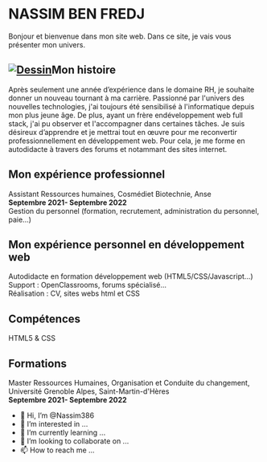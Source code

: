 
<!DOCTYPE HTML>
<html>
<head>
	<meta charset="utf-8" />
	<link rel="stylesheet" href="CSS.css" />
	<title>Nassim Ben Fredj CV</title>
	<body>
		<h1>NASSIM BEN FREDJ</h1>
		<p>Bonjour et bienvenue dans mon site web. Dans ce site, je vais vous présenter mon univers.</p>
		<h2><a href="images/histoire.jpg"><img src="images/histoire_mini.jpg" alt="Dessin" class="histoire" /></a>Mon histoire</h2>
		<p class="paragraphehistoire">Après seulement une année d’expérience dans le domaine RH, je souhaite donner un nouveau tournant à ma carrière. Passionné par l'univers des nouvelles technologies, j'ai toujours été sensibilisé à l'informatique depuis mon plus jeune âge. De plus, ayant un frère endéveloppement web full stack, j'ai pu observer et l'accompagner dans certaines tâches. Je suis désireux d’apprendre et je mettrai tout en œuvre pour me reconvertir professionnellement en développement web. Pour cela, je me forme en autodidacte à travers des forums et notammant des sites internet.</p>
		<h2 class="pro">Mon expérience professionnel</h2>
		<p class="rh">Assistant Ressources humaines, Cosmédiet Biotechnie, Anse<br><strong>Septembre 2021- Septembre 2022</strong><br>
		Gestion du personnel (formation, recrutement, administration du personnel, paie...)</p>
		<h2>Mon expérience personnel en développement web</h2>
		<p class="dev">Autodidacte en formation développement web (HTML5/CSS/Javascript...)<br>
			Support : OpenClassrooms, forums spécialisé...<br>
			Réalisation : CV, sites webs html et CSS</p>
			<h2>Compétences</h2>
			<p>HTML5 & CSS</p>
			<h2>Formations</h2>
			<p>Master Ressources Humaines, Organisation et Conduite du changement, Université Grenoble Alpes, Saint-Martin-d'Hères<br><strong>Septembre 2021- Septembre 2022</strong><br>

- 👋 Hi, I’m @Nassim386
- 👀 I’m interested in ...
- 🌱 I’m currently learning ...
- 💞️ I’m looking to collaborate on ...
- 📫 How to reach me ...

<!---
Nassim386/Nassim386 is a ✨ special ✨ repository because its `README.md` (this file) appears on your GitHub profile.
You can click the Preview link to take a look at your changes.
--->
